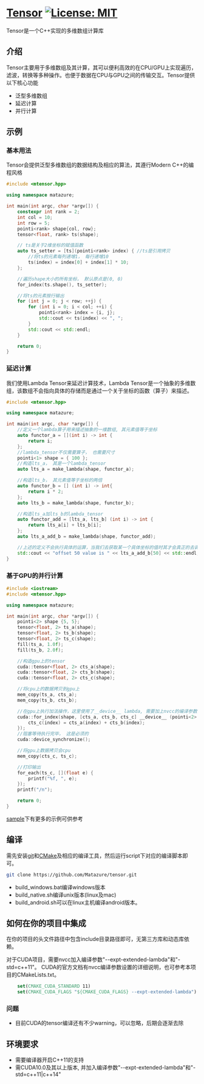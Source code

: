 # [Tensor](https://github.com/Matazure/tensor) [![License: MIT](https://img.shields.io/badge/License-MIT-yellow.svg)](https://github.com/Matazure/tensor/blob/master/LICENSE)

Tensor是一个C++实现的<!--异构-->多维数组计算库

## 介绍

Tensor主要用于多维数组及其计算，其可以便利高效的在CPU/GPU上实现遍历，滤波，转换等多种操作。也便于数据在CPU与GPU之间的传输交互。Tensor提供以下核心功能

* 泛型多维数组
* 延迟计算
* 并行计算
<!-- * 向量化指令集 -->

## 示例

### 基本用法

Tensor会提供泛型多维数组的数据结构及相应的算法，其遵行Modern C++的编程风格

```c++
#include <mtensor.hpp>

using namespace matazure;

int main(int argc, char *argv[]) {
    constexpr int rank = 2;
    int col = 10;
    int row = 5;
    pointi<rank> shape{col, row};
    tensor<float, rank> ts(shape);

    // ts是关于2维坐标的赋值函数
    auto ts_setter = [ts](pointi<rank> index) { //ts是引用拷贝
        //将ts的元素每列递增1， 每行递增10
        ts(index) = index[0] + index[1] * 10;
    };

    //遍历shape大小的所有坐标， 默认原点是(0, 0)
    for_index(ts.shape(), ts_setter);

    //将ts的元素按行输出
    for (int j = 0; j < row; ++j) {
        for (int i = 0; i < col; ++i) {
            pointi<rank> index = {i, j};
            std::cout << ts(index) << ", ";
        }
        std::cout << std::endl;
    }

    return 0;
}
```

### 延迟计算

我们使用Lambda Tensor来延迟计算技术，Lambda Tensor是一个抽象的多维数组，该数组不会指向具体的存储而是通过一个关于坐标的函数（算子）来描述。

```c++
#include <mtensor.hpp>

using namespace matazure;

int main(int argc, char *argv[]) {
    //定义一个lambda算子用来描述抽象的一维数组, 其元素值等于坐标
    auto functor_a = [](int i) -> int {
        return i;
    };
    //lambda_tensor不仅需要算子， 也需要尺寸
    pointi<1> shape = { 100 };
    //构造lts_a， 其是一个lambda_tensor
    auto lts_a = make_lambda(shape, functor_a);

    //构造lts_b， 其元素值等于坐标的两倍
    auto functor_b = [] (int i) -> int{
        return i * 2;
    };
    auto lts_b = make_lambda(shape, functor_b);

    //构造lts_a加lts_b的lambda_tensor
    auto functor_add = [lts_a, lts_b] (int i) -> int {
        return lts_a[i] + lts_b[i];
    };
    auto lts_a_add_b = make_lambda(shape, functor_add);

    //上述的定义不会执行具体的运算，当我们去获取某一个具体坐标的值时其才会真正的去调用对应的算子
    std::cout << "offset 50 value is " << lts_a_add_b[50] << std::endl;
}
```

### 基于GPU的并行计算

```c++
#include <iostream>
#include <mtensor.hpp>

using namespace matazure;

int main(int argc, char *argv[]) {
    pointi<2> shape {5, 5};
    tensor<float, 2> ts_a(shape);
    tensor<float, 2> ts_b(shape);
    tensor<float, 2> ts_c(shape);
    fill(ts_a, 1.0f);
    fill(ts_b, 2.0f);

    //构造gpu上的tensor
    cuda::tensor<float, 2> cts_a(shape);
    cuda::tensor<float, 2> cts_b(shape);
    cuda::tensor<float, 2> cts_c(shape);

    //将cpu上的数据拷贝到gpu上
    mem_copy(ts_a, cts_a);
    mem_copy(ts_b, cts_b);

    //在gpu上执行加法操作，这里使用了__device__ lambda, 需要加上nvcc的编译参数--expt-extended-lambda，
    cuda::for_index(shape, [cts_a, cts_b, cts_c] __device__ (pointi<2> index) {
        cts_c(index) = cts_a(index) + cts_b(index);
    });
    //阻塞等待执行完毕， 这是必须的
    cuda::device_synchronize();

    //将gpu上数据拷贝会cpu
    mem_copy(cts_c, ts_c);

    //打印输出
    for_each(ts_c, [](float e) {
        printf("%f, ", e);
    });
    printf("/n");

    return 0;
}
```

[sample](sample)下有更多的示例可供参考

## 编译

需先安装[git](https://git-scm.com/)和[CMake](https://cmake.org/)及相应的编译工具，然后运行script下对应的编译脚本即可。  

```bash
git clone https://github.com/Matazure/tensor.git
```

* build_windows.bat编译windows版本
* build_native.sh编译unix版本(linux及mac)
* build_android.sh可以在linux主机编译android版本。

## 如何在你的项目中集成

在你的项目的头文件路径中包含include目录路径即可，无第三方库和动态库依赖。

对于CUDA项目，需要nvcc加入编译参数"--expt-extended-lambda"和"-std=c++11"。 CUDA的官方文档有nvcc编译参数设置的详细说明，也可参考本项目的CMakeLists.txt。

```cmake
    set(CMAKE_CUDA_STANDARD 11)
    set(CMAKE_CUDA_FLAGS "${CMAKE_CUDA_FLAGS} --expt-extended-lambda")
```

### 问题

* 目前CUDA的tensor编译还有不少warning，可以忽略，后期会逐渐去除

## 环境要求

* 需要编译器开启C++11的支持
* 需CUDA10.0及其以上版本, 并加入编译参数"--expt-extended-lambda"和"-std=c++11|c++14"

<!-- Tensor的代码规范遵循C++14标准， 所以只需编译器支持C++14即可, 推荐使用g++-7I
在符合CPU支持的基础上，需要安装[至少CUDA 10.1](https://developer.nvidia.com/cuda-downloads)，详情可查看[CUDA官方文档](http://docs.nvidia.com/cuda/index.html#axzz4kQuxAvUe) -->

<!-- ## 性能

Tensor编写了大量性能测试用例来确保其优异的性能，可以在目标平台上运行生成的benchmark程来评估性能情况。 直接运行tensor_benchmark, hete_host_tensor_benchmark或者hete_cu_tensor_benchmark. -->

<!-- ## 平台支持情况

| 设备  | Windows | Linux | OSX | Android | IOS |
| --- | --- | --- | --- | --- | --- |
| C++ | 支持 | 支持 | 支持 | 支持 | 支持
| CUDA | 支持 | 支持 | 支持 |  |  |
| OpenMP | 支持 | 支持 | 支持 | 支持 | 支持 |
|向量化|支持|支持|支持|支持|支持 | -->
